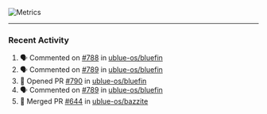 ![Metrics](https://metrics.lecoq.io/KyleGospo?template=classic&base=header%2C%20activity%2C%20community%2C%20repositories%2C%20metadata&base.indepth=false&base.hireable=false&base.skip=false&config.timezone=America%2FLos_Angeles)

---
### Recent Activity
<!--START_SECTION:activity-->
1. 🗣 Commented on [#788](https://github.com/ublue-os/bluefin/issues/788#issuecomment-1877925962) in [ublue-os/bluefin](https://github.com/ublue-os/bluefin)
2. 🗣 Commented on [#789](https://github.com/ublue-os/bluefin/issues/789#issuecomment-1877923069) in [ublue-os/bluefin](https://github.com/ublue-os/bluefin)
3. 💪 Opened PR [#790](https://github.com/ublue-os/bluefin/pull/790) in [ublue-os/bluefin](https://github.com/ublue-os/bluefin)
4. 🗣 Commented on [#789](https://github.com/ublue-os/bluefin/issues/789#issuecomment-1877907029) in [ublue-os/bluefin](https://github.com/ublue-os/bluefin)
5. 🎉 Merged PR [#644](https://github.com/ublue-os/bazzite/pull/644) in [ublue-os/bazzite](https://github.com/ublue-os/bazzite)
<!--END_SECTION:activity-->
